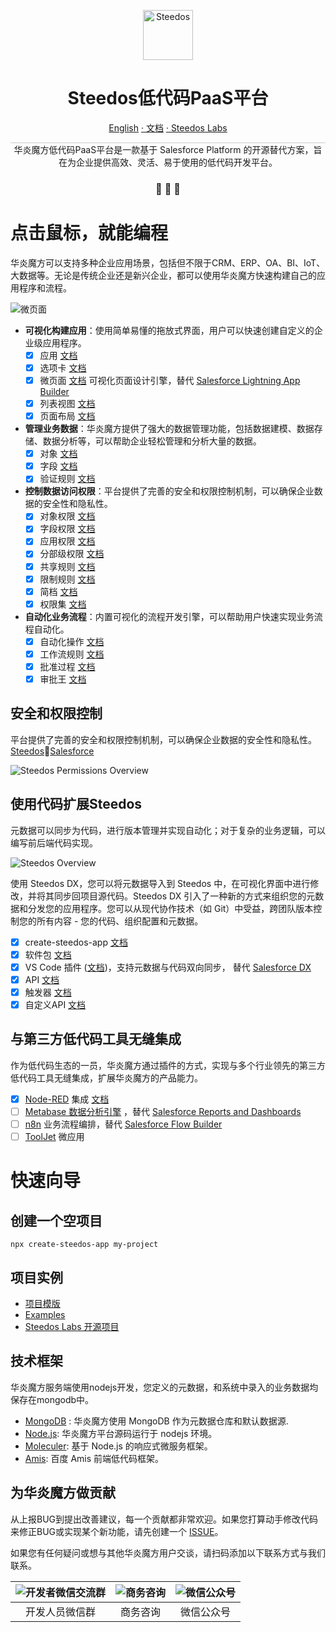 <p align="center">
  <a href="https://www.steedos.cn/">
    <img alt="Steedos" src="https://steedos.github.io/assets/logo.png" width="80" />
  </a>
</p>
<h1 align="center">
  Steedos低代码PaaS平台
</h1>

<p align="center">
<a href="./README.md">English</a>
<a href="https://docs.steedos.com/" target="_blank"> · 文档</a>
<a href="https://github.com/steedos-labs/" target="_blank"> · Steedos Labs</a>
</p>


<p align="center" style="border-top: solid 1px #cccccc">
  华炎魔方低代码PaaS平台是一款基于 Salesforce Platform 的开源替代方案，旨在为企业提供高效、灵活、易于使用的低代码开发平台。
</p>

<h3 align="center">
 🤖 🎨 🚀
</h3>

# 点击鼠标，就能编程

华炎魔方可以支持多种企业应用场景，包括但不限于CRM、ERP、OA、BI、IoT、大数据等。无论是传统企业还是新兴企业，都可以使用华炎魔方快速构建自己的应用程序和流程。

![微页面](https://console.steedos.cn/api/files/images/642166bd671028003e75f910)

- **可视化构建应用**：使用简单易懂的拖放式界面，用户可以快速创建自定义的企业级应用程序。
  - [x] 应用 [文档](https://docs.steedos.cn/zh-CN/no-code/application/app)
  - [x] 选项卡 [文档](https://docs.steedos.cn/zh-CN/no-code/application/tab)
  - [x] 微页面 [文档](https://docs.steedos.cn/zh-CN/no-code/amis/) 可视化页面设计引擎，替代 [Salesforce Lightning App Builder](https://help.salesforce.com/s/articleView?id=sf.lightning_app_builder_overview.htm&type=5)
  - [x] 列表视图 [文档](https://docs.steedos.cn/zh-CN/no-code/customize/listview/)
  - [x] 页面布局 [文档](https://docs.steedos.cn/zh-CN/no-code/customize/page-layout)
- **管理业务数据**：华炎魔方提供了强大的数据管理功能，包括数据建模、数据存储、数据分析等，可以帮助企业轻松管理和分析大量的数据。
  - [x] 对象 [文档](https://docs.steedos.cn/zh-CN/no-code/customize/object) 
  - [x] 字段 [文档](https://docs.steedos.cn/zh-CN/no-code/customize/fields/) 
  - [x] 验证规则 [文档](https://docs.steedos.cn/zh-CN/no-code/customize/validation-rules) 
- **控制数据访问权限**：平台提供了完善的安全和权限控制机制，可以确保企业数据的安全性和隐私性。
  - [x] 对象权限 [文档](https://docs.steedos.cn/zh-CN/admin/permissions/object-permissions)
  - [x] 字段权限 [文档](https://docs.steedos.cn/zh-CN/admin/permissions/field-permissions)
  - [x] 应用权限 [文档](https://docs.steedos.cn/zh-CN/admin/permissions/app-permissions)
  - [x] 分部级权限 [文档](https://docs.steedos.cn/zh-CN/admin/permissions/division)
  - [x] 共享规则 [文档](https://docs.steedos.cn/zh-CN/admin/permissions/sharing-rules)
  - [x] 限制规则 [文档](https://docs.steedos.cn/zh-CN/admin/permissions/restriction-rules)
  - [x] 简档 [文档](https://docs.steedos.cn/zh-CN/admin/permissions/profile)
  - [x] 权限集 [文档](https://docs.steedos.cn/zh-CN/admin/permissions/permission-set)
- **自动化业务流程**：内置可视化的流程开发引擎，可以帮助用户快速实现业务流程自动化。
  - [x] 自动化操作 [文档](https://docs.steedos.cn/zh-CN/automation/automated-actions)
  - [x] 工作流规则 [文档](https://docs.steedos.cn/zh-CN/automation/workflow-rules)
  - [x] 批准过程 [文档](https://docs.steedos.cn/zh-CN/automation/approval-process)
  - [x] 审批王 [文档](https://docs.steedos.cn/zh-CN/automation/approval-king/)

## 安全和权限控制

平台提供了完善的安全和权限控制机制，可以确保企业数据的安全性和隐私性。[Steedos](https://docs.steedos.com/admin/permissions/)🚀[Salesforce](https://developer.salesforce.com/docs/atlas.en-us.securityImplGuide.meta/securityImplGuide/security_data_access.htm)

![Steedos Permissions Overview](./docs/diagrams/Steedos%20Permissions.drawio.svg)


## 使用代码扩展Steedos

元数据可以同步为代码，进行版本管理并实现自动化；对于复杂的业务逻辑，可以编写前后端代码实现。
  
![Steedos Overview](http://www.steedos.org/assets/platform/platform-overview.png)

使用 Steedos DX，您可以将元数据导入到 Steedos 中，在可视化界面中进行修改，并将其同步回项目源代码。Steedos DX 引入了一种新的方式来组织您的元数据和分发您的应用程序。您可以从现代协作技术（如 Git）中受益，跨团队版本控制您的所有内容 - 您的代码、组织配置和元数据。

  - [x] create-steedos-app [文档](https://docs.steedos.com/zh-CN/developer/create-steedos-app)
  - [x] 软件包 [文档](https://docs.steedos.com/zh-CN/developer/package)
  - [x] VS Code 插件 ([文档](https://docs.steedos.com/zh-CN/developer/sync-metadata))，支持元数据与代码双向同步， 替代 [Salesforce DX](https://developer.salesforce.com/docs/atlas.en-us.sfdx_dev.meta/sfdx_dev/sfdx_dev_intro.htm)
  - [x] API [文档](https://docs.steedos.com/zh-CN/api/rest-api/)
  - [x] 触发器 [文档](https://docs.steedos.com/zh-CN/developer/action-trigger)
  - [x] 自定义API [文档](https://docs.steedos.com/zh-CN/developer/action-api)
  
## 与第三方低代码工具无缝集成

作为低代码生态的一员，华炎魔方通过插件的方式，实现与多个行业领先的第三方低代码工具无缝集成，扩展华炎魔方的产品能力。

  - [x] [Node-RED](https://github.com/node-red/node-red) 集成 [文档](https://docs.steedos.cn/zh-CN/plugins/node-red)
  - [ ] [Metabase 数据分析引擎](https://github.com/metabase/metabase) ，替代 [Salesforce Reports and Dashboards](https://help.salesforce.com/s/articleView?id=sf.analytics_overview.htm&type=5)
  - [ ] [n8n](https://github.com/n8n-io/n8n) 业务流程编排，替代 [Salesforce Flow Builder](https://help.salesforce.com/s/articleView?id=sf.flow.htm&language=en_US&type=5)
  - [ ] [ToolJet](https://github.com/ToolJet/ToolJet/) 微应用

# 快速向导

## 创建一个空项目

```
npx create-steedos-app my-project
```

## 项目实例

- [项目模版](https://github.com/steedos/steedos-project-template)
- [Examples](https://github.com/steedos/steedos-examples)
- [Steedos Labs 开源项目](https://github.com/steedos-labs/)

## 技术框架

华炎魔方服务端使用nodejs开发，您定义的元数据，和系统中录入的业务数据均保存在mongodb中。

- [MongoDB](https://www.mongodb.com/) : 华炎魔方使用 MongoDB 作为元数据仓库和默认数据源.
- [Node.js](https://nodejs.org/): 华炎魔方平台源码运行于 nodejs 环境。
- [Moleculer](https://moleculer.services/zh/): 基于 Node.js 的响应式微服务框架。
- [Amis](https://aisuda.bce.baidu.com/amis/zh-CN/components): 百度 Amis 前端低代码框架。

## 为华炎魔方做贡献

从上报BUG到提出改善建议，每一个贡献都非常欢迎。如果您打算动手修改代码来修正BUG或实现某个新功能，请先创建一个 [ISSUE](https://github.com/steedos/steedos-platform/issues)。


如果您有任何疑问或想与其他华炎魔方用户交谈，请扫码添加以下联系方式与我们联系。

| ![开发者微信交流群](https://steedos.github.io/assets/github/platform/cn/QR_wechat_developers.jpg) | ![商务咨询](https://steedos.github.io/assets/github/platform/cn/business_consulting.jpg)        | ![微信公众号](https://steedos.github.io/assets/github/platform/cn/public_number.jpg)|
| :-----: | :-----: | :-----: |
| 开发人员微信群  | 商务咨询  | 微信公众号 |



